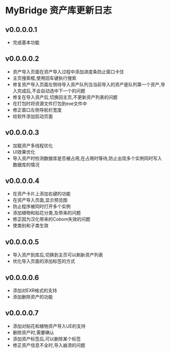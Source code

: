 # MyBridge 资产库更新日志

## v0.0.0.0.1
- 完成基本功能
## v0.0.0.0.2
- 资产导入页面在资产导入过程中添加进度条防止窗口卡住
- 主页搜索框,使用回车键执行搜索
- 修复资产导入页面左侧待导入资产队列当当前导入的资产是队列第一个资产,导入完成后,不会自动选中下一个的问题
- 修复在导入资产后,切换回主页,不更新资产列表的问题
- 在打包时将资源文件打包到exe文件中
- 修正窗口左侧导航栏宽度
- 给软件添加启动页面
## v0.0.0.0.3
- 加载资产多线程优化
- UI效果优化
- 导入资产时检测数据库是否被占用,在占用时等待,防止出现多个实例同时写入数据库的情况
## v0.0.0.0.4
- 在资产卡片上添加右键的功能
- 在资产导入页面,显示预览图
- 防止程序被同时打开多个实例
- 添加植物和贴花分类,及带来的问题
- 修正因为汉化带来的Cobom失效的问题
- 使类别和子类生效
## v0.0.0.0.5
- 导入资产到库后,切换到主页可以刷新资产列表
- 优化导入页面的添加标签的方式
## v0.0.0.0.6
- 添加对EXR格式的支持
- 添加删除资产的功能
## v0.0.0.0.7
- 添加对贴花和植物资产导入UE的支持
- 删除资产时,需要确认
- 添加资产标签后,可以删除某个标签
- 修正资产信息不全时,导入崩溃的问题